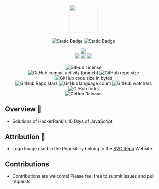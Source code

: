 <div align="center">
     <img src="https://github.com/abhinavkumar2369/HackerRank-10-Days-of-JavaScript/assets/170245635/96de8da5-5810-453a-8acf-626723c2f177" height=90px width=90px/>
     <br/>
     <br/>
     <img alt="Static Badge" src="https://img.shields.io/badge/HackerRank-red?style=for-the-badge">
     <img alt="Static Badge" src="https://img.shields.io/badge/10%20Days%20of%20JavaScript-7F00FF?style=for-the-badge">
     <br/>
     <br/>
     <!-- Open Source -->
     <img src="https://badges.frapsoft.com/os/v1/open-source.svg?v=103">
     <br/>
     <!-- Contributions -->
     <img src="https://img.shields.io/static/v1.svg?label=Contributions&message=Welcome&color=#013220">
     <!-- Built By -->
     <img src="https://img.shields.io/badge/Built%20by-Abhinav%20Kumar-0059b3">
     <!-- Maintained -->
     <img src="https://img.shields.io/static/v1.svg?label=Maintained&message=Yes&color=red">
     <br/>
     <!-- --------------------------------------------- -->
     <br/>
     <!-- License -->
     <img alt="GitHub License" src="https://img.shields.io/github/license/abhinavkumar2369/HackerRank-10-Days-of-JavaScript">
     <br/>
     <!-- Commit Count -->
     <img alt="GitHub commit activity (branch)" src="https://img.shields.io/github/commit-activity/t/abhinavkumar2369/HackerRank-10-Days-of-JavaScript/main">
     <!-- Repo Size -->
     <img alt="GitHub repo size" src="https://img.shields.io/github/repo-size/abhinavkumar2369/HackerRank-10-Days-of-JavaScript?style=flat&color=orange">
     <!-- Repo Code -->
     <img alt="GitHub code size in bytes" src="https://img.shields.io/github/languages/code-size/abhinavkumar2369/HackerRank-10-Days-of-JavaScript">
     <br/>
     <img alt="GitHub Repo stars" src="https://img.shields.io/github/stars/abhinavkumar2369/HackerRank-10-Days-of-JavaScript?style=flat&color=orange">
     <!-- Language Count -->
     <img alt="GitHub language count" src="https://img.shields.io/github/languages/count/abhinavkumar2369/HackerRank-10-Days-of-JavaScript">
     <!-- Watchers -->
     <img alt="GitHub watchers" src="https://img.shields.io/github/watchers/abhinavkumar2369/HackerRank-10-Days-of-JavaScript?style=flat">
     <!-- Forks -->
     <img alt="GitHub forks" src="https://img.shields.io/github/forks/abhinavkumar2369/HackerRank-10-Days-of-JavaScript?style=flat&color=orange">
     <br/>
     <img alt="GitHub Release" src="https://img.shields.io/github/v/release/abhinavkumar2369/HackerRank-10-Days-of-JavaScript">
</div>

## Overview 🌟
- Solutions of HackerRank's  10 Days of JavaScript.


<!------------------------------------------------->


## Attribution 🙏
- Logo Image used in the Repository belong to the [SVG Repo](https://www.svgrepo.com/) Website.


<!------------------------------------------------->


## Contributions
- Contributions are welcome! Please feel free to submit issues and pull requests.
